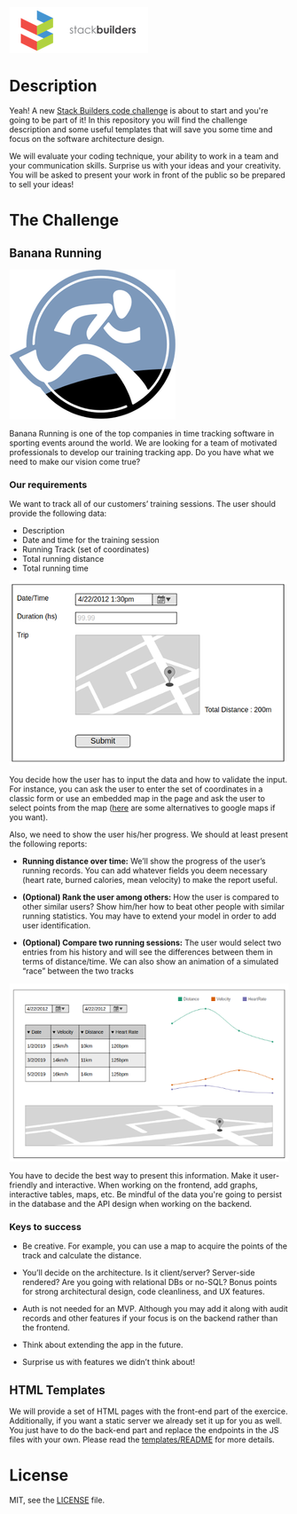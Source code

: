 ![Stack Builders](https://github.com/stackbuilders/nano-chat/raw/master/sb.png)

# Description

Yeah! A new [Stack Builders code challenge](https://www.stackbuilders.com/code-challenge)
is about to start and you're going to be part of it! In this repository you
will find the challenge description and some useful templates that will
save you some time and focus on the software architecture design.

We will evaluate your coding technique, your ability to work in a team and your communication skills.
Surprise us with your ideas and your creativity. You will be asked to present your work in front of
the public so be prepared to sell your ideas!

# The Challenge

## Banana Running

![logo][logo]

Banana Running is one of the top companies in time tracking software in sporting
events around the world. We are looking for a team of motivated professionals to
develop our training tracking app. Do you have what we need to make our vision come true?

### Our requirements

We want to track all of our customers’ training sessions. The user should
provide the following data:

- Description
- Date and time for the training session
- Running Track (set of coordinates)
- Total running distance
- Total running time

![form][form]

You decide how the user has to input the data and how to validate the input.
For instance, you can ask the user to enter the set of coordinates in a classic
form or use an embedded map in the page and ask the user to select points
from the map ([here][map-alternatives] are some alternatives to google maps if you want).

Also, we need to show the user his/her progress. We should at least present the following reports:

- **Running distance over time:** We’ll show the progress of the user’s running records.
You can add whatever fields you deem necessary (heart rate, burned calories, mean velocity) to make the report useful.

- **(Optional) Rank the user among others:** How the user is compared to other similar users?
Show him/her how to beat other people with similar running statistics.
You may have to extend your model in order to add user identification.

- **(Optional) Compare two running sessions:** The user would select two entries
from his history and will see the differences between them in terms of distance/time.
We can also show an animation of a simulated “race” between the two tracks

![compare][compare]

You have to decide the best way to present this information.
Make it user-friendly and interactive. When working on the frontend, add graphs,
interactive tables, maps, etc. Be mindful of the data you're going to persist
in the database and the API design when working on the backend.

### Keys to success

- Be creative. For example, you can use a map to acquire the points of the
track and calculate the distance.

- You’ll decide on the architecture. Is it client/server? Server-side rendered?
Are you going with relational DBs or no-SQL? Bonus points for strong
architectural design, code cleanliness, and UX features.

- Auth is not needed for an MVP. Although you may add it along with audit
records and other features if your focus is on the backend rather than
the frontend.

- Think about extending the app in the future.

- Surprise us with features we didn’t think about!

## HTML Templates

We will provide a set of HTML pages with the front-end part of the exercice.
Additionally, if you want a static server we already set it up for you as well.
You just have to do the back-end part and replace the endpoints in the JS
files with your own. Please read the [templates/README](templates/README)
for more details.

# License

MIT, see the [LICENSE](LICENSE) file.

[logo]: ./img_repo/image1.png
[compare]: ./img_repo/image2.png
[form]: ./img_repo/image3.png
[map-alternatives]: https://geoawesomeness.com/google-maps-api-alternatives-best-cheap-affordable/
